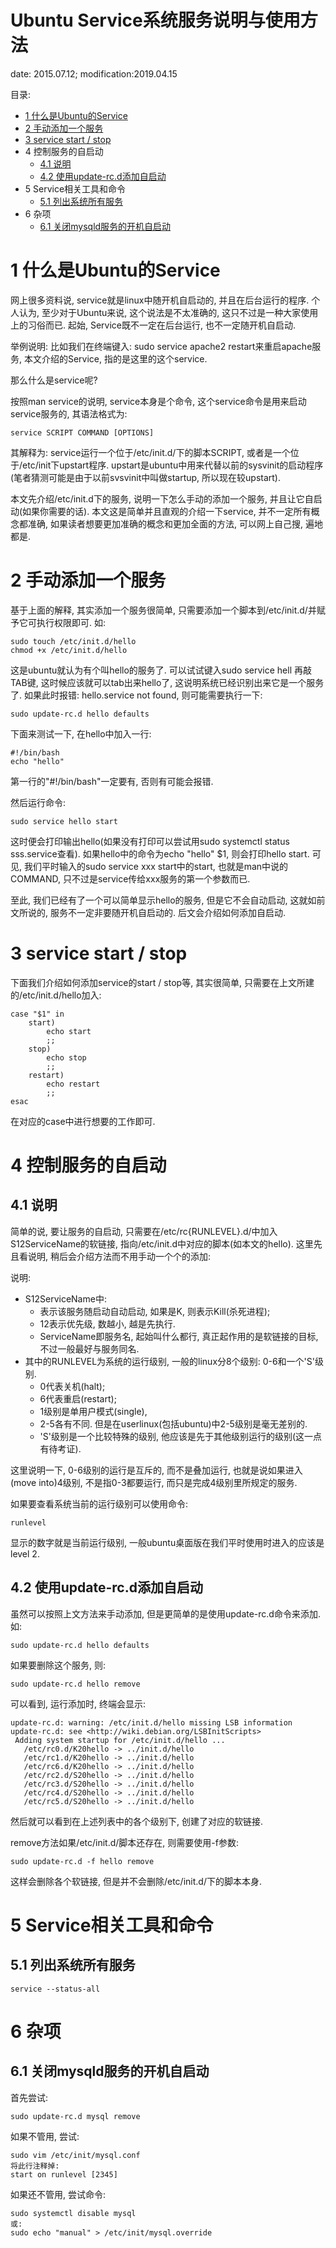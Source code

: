 # Ubuntu Service系统服务说明与使用方法

date: 2015.07.12; modification:2019.04.15

目录:

- [1 什么是Ubuntu的Service](http://www.mikewootc.com/wiki/linux/usage/ubuntu_service_usage.html#什么是ubuntu的service)
- [2 手动添加一个服务](http://www.mikewootc.com/wiki/linux/usage/ubuntu_service_usage.html#手动添加一个服务)
- [3 service start / stop](http://www.mikewootc.com/wiki/linux/usage/ubuntu_service_usage.html#service-start-stop)
- 4 控制服务的自启动
  - [4.1 说明](http://www.mikewootc.com/wiki/linux/usage/ubuntu_service_usage.html#说明)
  - [4.2 使用update-rc.d添加自启动](http://www.mikewootc.com/wiki/linux/usage/ubuntu_service_usage.html#使用update-rc.d添加自启动)
- 5 Service相关工具和命令
  - [5.1 列出系统所有服务](http://www.mikewootc.com/wiki/linux/usage/ubuntu_service_usage.html#列出系统所有服务)
- 6 杂项
  - [6.1 关闭mysqld服务的开机自启动](http://www.mikewootc.com/wiki/linux/usage/ubuntu_service_usage.html#关闭mysqld服务的开机自启动)

# 1 什么是Ubuntu的Service

网上很多资料说, service就是linux中随开机自启动的, 并且在后台运行的程序. 个人认为, 至少对于Ubuntu来说, 这个说法是不太准确的, 这只不过是一种大家使用上的习俗而已. 起始, Service既不一定在后台运行, 也不一定随开机自启动.

举例说明: 比如我们在终端键入: sudo service apache2 restart来重启apache服务, 本文介绍的Service, 指的是这里的这个service.

那么什么是service呢?

按照man service的说明, service本身是个命令, 这个service命令是用来启动service服务的, 其语法格式为:

```
service SCRIPT COMMAND [OPTIONS]
```

其解释为: service运行一个位于/etc/init.d/下的脚本SCRIPT, 或者是一个位于/etc/init下upstart程序. upstart是ubuntu中用来代替以前的sysvinit的启动程序(笔者猜测可能是由于以前svsvinit中叫做startup, 所以现在较upstart).

本文先介绍/etc/init.d下的服务, 说明一下怎么手动的添加一个服务, 并且让它自启动(如果你需要的话). 本文这是简单并且直观的介绍一下service, 并不一定所有概念都准确, 如果读者想要更加准确的概念和更加全面的方法, 可以网上自己搜, 遍地都是.

# 2 手动添加一个服务

基于上面的解释, 其实添加一个服务很简单, 只需要添加一个脚本到/etc/init.d/并赋予它可执行权限即可. 如:

```
sudo touch /etc/init.d/hello
chmod +x /etc/init.d/hello
```

这是ubuntu就认为有个叫hello的服务了. 可以试试键入sudo service hell 再敲TAB键, 这时候应该就可以tab出来hello了, 这说明系统已经识别出来它是一个服务了. 如果此时报错: hello.service not found, 则可能需要执行一下:

```
sudo update-rc.d hello defaults
```

下面来测试一下, 在hello中加入一行:

```
#!/bin/bash
echo "hello"
```

第一行的"#!/bin/bash"一定要有, 否则有可能会报错.

然后运行命令:

```
sudo service hello start
```

这时便会打印输出hello(如果没有打印可以尝试用sudo systemctl status sss.service查看). 如果hello中的命令为echo "hello" $1, 则会打印hello start. 可见, 我们平时输入的sudo service xxx start中的start, 也就是man中说的COMMAND, 只不过是service传给xxx服务的第一个参数而已.

至此, 我们已经有了一个可以简单显示hello的服务, 但是它不会自动启动, 这就如前文所说的, 服务不一定非要随开机自启动的. 后文会介绍如何添加自启动.

# 3 service start / stop

下面我们介绍如何添加service的start / stop等, 其实很简单, 只需要在上文所建的/etc/init.d/hello加入:

```
case "$1" in
    start)
        echo start
        ;;
    stop)
        echo stop
        ;;
    restart)
        echo restart
        ;;
esac
```

在对应的case中进行想要的工作即可.

# 4 控制服务的自启动

## 4.1 说明

简单的说, 要让服务的自启动, 只需要在/etc/rc{RUNLEVEL}.d/中加入S12ServiceName的软链接, 指向/etc/init.d中对应的脚本(如本文的hello). 这里先且看说明, 稍后会介绍方法而不用手动一个个的添加:

说明:

- S12ServiceName中:
  - 表示该服务随启动自动启动, 如果是K, 则表示Kill(杀死进程);
  - 12表示优先级, 数越小, 越是先执行.
  - ServiceName即服务名, 起始叫什么都行, 真正起作用的是软链接的目标, 不过一般最好与服务同名.
- 其中的RUNLEVEL为系统的运行级别, 一般的linux分8个级别: 0-6和一个'S'级别.
  - 0代表关机(halt);
  - 6代表重启(restart);
  - 1级别是单用户模式(single),
  - 2-5各有不同. 但是在userlinux(包括ubuntu)中2-5级别是毫无差别的.
  - 'S'级别是一个比较特殊的级别, 他应该是先于其他级别运行的级别(这一点有待考证).

这里说明一下, 0-6级别的运行是互斥的, 而不是叠加运行, 也就是说如果进入(move into)4级别, 不是指0-3都要运行, 而只是完成4级别里所规定的服务.

如果要查看系统当前的运行级别可以使用命令:

```
runlevel
```

显示的数字就是当前运行级别, 一般ubuntu桌面版在我们平时使用时进入的应该是level 2.

## 4.2 使用update-rc.d添加自启动

虽然可以按照上文方法来手动添加, 但是更简单的是使用update-rc.d命令来添加. 如:

```
sudo update-rc.d hello defaults
```

如果要删除这个服务, 则:

```
sudo update-rc.d hello remove
```

可以看到, 运行添加时, 终端会显示:

```
update-rc.d: warning: /etc/init.d/hello missing LSB information
update-rc.d: see <http://wiki.debian.org/LSBInitScripts>
 Adding system startup for /etc/init.d/hello ...
   /etc/rc0.d/K20hello -> ../init.d/hello
   /etc/rc1.d/K20hello -> ../init.d/hello
   /etc/rc6.d/K20hello -> ../init.d/hello
   /etc/rc2.d/S20hello -> ../init.d/hello
   /etc/rc3.d/S20hello -> ../init.d/hello
   /etc/rc4.d/S20hello -> ../init.d/hello
   /etc/rc5.d/S20hello -> ../init.d/hello
```

然后就可以看到在上述列表中的各个级别下, 创建了对应的软链接.

remove方法如果/etc/init.d/脚本还存在, 则需要使用-f参数:

```
sudo update-rc.d -f hello remove
```

这样会删除各个软链接, 但是并不会删除/etc/init.d/下的脚本本身.

# 5 Service相关工具和命令

## 5.1 列出系统所有服务

```
service --status-all
```

# 6 杂项

## 6.1 关闭mysqld服务的开机自启动

首先尝试:

```
sudo update-rc.d mysql remove
```

如果不管用, 尝试:

```
sudo vim /etc/init/mysql.conf
将此行注释掉:
start on runlevel [2345]
```

如果还不管用, 尝试命令:

```
sudo systemctl disable mysql
或:
sudo echo "manual" > /etc/init/mysql.override 
```